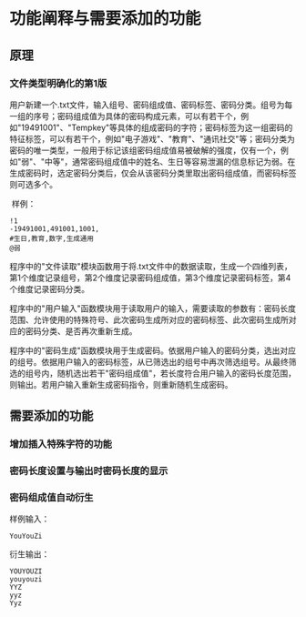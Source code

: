 # 功能阐释与需要添加的功能

## 原理

### 文件类型明确化的第1版

​	用户新建一个.txt文件，输入组号、密码组成值、密码标签、密码分类。组号为每一组的序号；密码组成值为具体的密码构成元素，可以有若干个，例如"19491001"、"Tempkey"等具体的组成密码的字符；密码标签为这一组密码的特征标签，可以有若干个，例如"电子游戏"、"教育"、"通讯社交"等；密码分类为密码的唯一类型，一般用于标记该组密码组成值易被破解的强度，仅有一个，例如"弱"、"中等"，通常密码组成值中的姓名、生日等容易泄漏的信息标记为弱。在生成密码时，选定密码分类后，仅会从该密码分类里取出密码组成值，而密码标签则可选多个。

​	样例：

```
!1
-19491001,491001,1001,
#生日,教育,数字,生成通用
@弱
```

​	程序中的"文件读取"模块函数用于将.txt文件中的数据读取，生成一个四维列表，第1个维度记录组号，第2个维度记录密码组成值，第3个维度记录密码标签，第4个维度记录密码分类。

​	程序中的"用户输入"函数模块用于读取用户的输入，需要读取的参数有：密码长度范围、允许使用的特殊符号、此次密码生成所对应的密码标签、此次密码生成所对应的密码分类、是否再次重新生成。

​	程序中的"密码生成"函数模块用于生成密码。依据用户输入的密码分类，选出对应的组号。依据用户输入的密码标签，从已筛选出的组号中再次筛选组号。从最终筛选的组号内，随机选出若干"密码组成值"，若长度符合用户输入的密码长度范围，则输出。若用户输入重新生成密码指令，则重新随机生成密码。



## 需要添加的功能

### 增加插入特殊字符的功能

### 密码长度设置与输出时密码长度的显示

### 密码组成值自动衍生

样例输入：

```
YouYouZi
```

衍生输出：

```
YOUYOUZI
youyouzi
YYZ
yyz
Yyz
```



